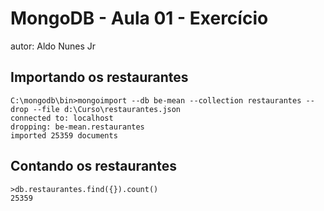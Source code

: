 # MongoDB - Aula 01 - Exercício
autor: Aldo Nunes Jr

## Importando os restaurantes
```
C:\mongodb\bin>mongoimport --db be-mean --collection restaurantes --drop --file d:\Curso\restaurantes.json
connected to: localhost
dropping: be-mean.restaurantes
imported 25359 documents
```
## Contando os restaurantes
```
>db.restaurantes.find({}).count()
25359
```
